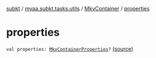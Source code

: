 [subkt](../../index.md) / [myaa.subkt.tasks.utils](../index.md) / [MkvContainer](index.md) / [properties](./properties.md)

# properties

`val properties: `[`MkvContainerProperties`](../-mkv-container-properties/index.md)`?` [(source)](https://github.com/Myaamori/SubKt/blob/0.1.9/src/main/kotlin/myaa/subkt/tasks/utils/mkvmerge.kt#L68)